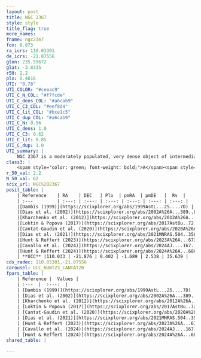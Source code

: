 ```yaml
---
layout: post
title: NGC 2367
style: style
title_flag: true
more_names: 
fname: ngc2367
fov: 0.073
ra_icrs: 110.03301
de_icrs: -21.87556
glon: 235.59672
glat: -3.8335
r50: 2.2
plx: 0.4016
UTI: "0.78"
UTI_COLOR: "#ceeac9"
UTI_C_N_COL: "#f7fcde"
UTI_C_dens_COL: "#a6cab9"
UTI_C_C3_COL: "#eef8d4"
UTI_C_lit_COL: "#bce1c5"
UTI_C_dup_COL: "#a6cab9"
UTI_C_N: 0.56
UTI_C_dens: 1.0
UTI_C_C3: 0.62
UTI_C_lit: 0.85
UTI_C_dup: 1.0
UTI_summary: |
    NGC 2367 is a moderately populated, very dense object of intermediate C3 quality. It is well-studied in the literature.
class3: |
    <span style="color: green; font-weight: bold;">A</span><span style="color: red; font-weight: bold;">C</span>
r_50_val: 2.2
N_50_val: 62
scix_url: NGC%202367
posit_table: |
    | Reference    | RA    | DEC   | Plx  | pmRA  | pmDE   |  Rv  |
    | :---         | :---: | :---: | :---: | :---: | :---: | :---: |
    |[Dambis (1999)](https://scixplorer.org/abs/1999AstL...25....7D) | 110.025 | -21.882 | -- | -- | -- | -- |
    |[Dias et al. (2002)](https://scixplorer.org/abs/2002A%26A...389..871D) | 110.025 | -21.882 | -- | -2.56 | -0.13 | 33.1 |
    |[Kharchenko et al. (2012)](https://scixplorer.org/abs/2012A%26A...543A.156K) | 110.055 | -21.865 | -- | -5.13 | 3.15 | -- |
    |[Loktin & Popova (2017)](https://scixplorer.org/abs/2017AstBu..72..257L) | 110.025 | -21.881 | -- | -4.1 | 1.897 | 45.3 |
    |[Cantat-Gaudin et al. (2020)](https://scixplorer.org/abs/2020A%26A...640A...1C) | 110.031 | -21.867 | 0.395 | -1.668 | 2.538 | -- |
    |[Dias et al. (2021)](https://scixplorer.org/abs/2021MNRAS.504..356D) | 110.027 | -21.864 | 0.4 | -1.72 | 2.51 | -- |
    |[Hunt & Reffert (2023)](https://scixplorer.org/abs/2023A%26A...673A.114H) | 110.038 | -21.881 | 0.387 | -1.716 | 2.516 | 35.59 |
    |[Cavallo et al. (2024)](https://scixplorer.org/abs/2024AJ....167...12C) | 110.023 | -21.871 | 0.393 | -- | -- | -- |
    |[Hunt & Reffert (2024)](https://scixplorer.org/abs/2024A%26A...686A..42H) | 110.038 | -21.881 | 0.387 | -1.716 | 2.516 | 35.59 |
    | **UCC** |110.033 | -21.876 | 0.402 | -1.689 | 2.538 | 35.639 | 
cds_radec: 110.03301,-21.87556
carousel: UCC_HUNT23_CANTAT20
fpars_table: |
    | Reference |  Values |
    | :---  |  :---:  |
    | [Dambis (1999)](https://scixplorer.org/abs/1999AstL...25....7D) | `E_B-V_=0.34, DM0=11.5, log_age_=7.0` |
    | [Dias et al. (2002)](https://scixplorer.org/abs/2002A%26A...389..871D) | `E(B-V)=0.05, Dist=1400.0, Age=6.7` |
    | [Kharchenko et al. (2012)](https://scixplorer.org/abs/2012A%26A...543A.156K) | `e_bv=0.333, distance=1772, log_age=7.425` |
    | [Loktin & Popova (2017)](https://scixplorer.org/abs/2017AstBu..72..257L) | `E(B-V)=0.331, Dmod=11.507, logt=6.726` |
    | [Cantat-Gaudin et al. (2020)](https://scixplorer.org/abs/2020A%26A...640A...1C) | `AVNN=1.34, DMNN=11.79, AgeNN=7.15` |
    | [Dias et al. (2021)](https://scixplorer.org/abs/2021MNRAS.504..356D) | `Av=1.025, Dist=1722, logage=7.49, [Fe/H]=-0.065` |
    | [Hunt & Reffert (2023)](https://scixplorer.org/abs/2023A%26A...673A.114H) | `AV50=1.214, diffAV50=1.659, MOD50=11.742, logAge50=7.2` |
    | [Cavallo et al. (2024)](https://scixplorer.org/abs/2024AJ....167...12C) | `AV50=1.27, dMod50=11.72, logAge50=6.75, [Fe/H]50=-0.3` |
    | [Hunt & Reffert (2024)](https://scixplorer.org/abs/2024A%26A...686A..42H) | `MassJ=272.193` |
shared_table: |
    
---
```

